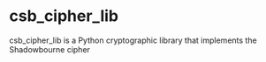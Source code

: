 # csb_cipher_lib
csb_cipher_lib is a Python cryptographic library that implements the Shadowbourne cipher
